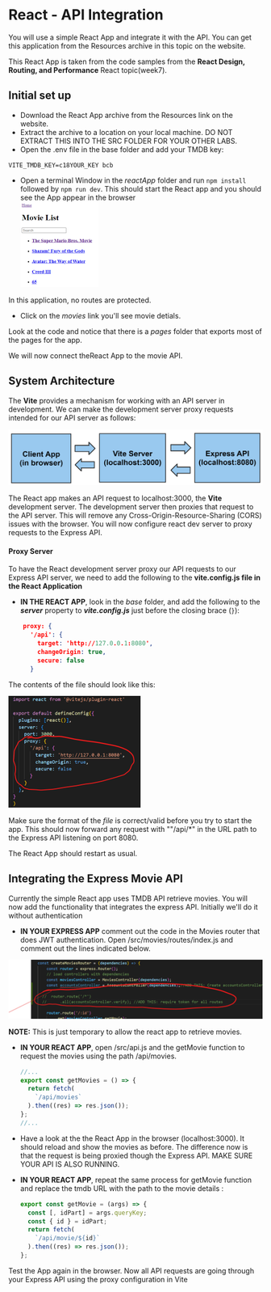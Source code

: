 # React - API Integration

You will use a simple React App and integrate it with the API. You can get this application from the Resources archive in this topic on the website.

This React App is taken from the code samples from the  **React Design, Routing, and Performance** React topic(week7). 

## Initial set up

+ Download the React App archive from the Resources link on the website.
+ Extract the archive to a location on your local machine.  DO NOT EXTRACT THIS INTO THE SRC FOLDER FOR YOUR OTHER LABS.
+ Open the .env file in the base folder and add your TMDB key:
~~~
VITE_TMDB_KEY=c18YOUR_KEY bcb
~~~
+ Open a terminal Window in the *reactApp* folder and run ``npm install`` followed by ``npm run dev``. This should start the React app and you should see the App appear in the browser  
  <img src="./img/image-20230419152405509.png" alt="image-20230419152405509" style="zoom:50%;" />

In this application, no routes are protected. 

+ Click on the *movies* link you'll see movie detials. 

Look at the code and notice that there is a *pages* folder  that exports most of the  pages for the app.

We will now connect theReact App to the movie API. 

## System Architecture

The **Vite** provides a mechanism for working with an API server in development. We can make the development server proxy requests intended for our API server as follows:

<img src="./img/2.png" alt="image-20230420093312500" style="zoom:50%;" />

The React app makes an API request to localhost:3000, the **Vite** development server. The development server then proxies that request to the API server. This will remove any Cross-Origin-Resource-Sharing (CORS) issues with the browser.
You will now configure react dev server to proxy requests to the Express API.

#### Proxy Server
To have the React development server proxy our API requests to our Express API server, we need to add the following to the **vite.config.js file in the React Application**

+ **IN THE REACT APP**, look in the *base* folder,  and add the following to the ***server*** property to ***vite.config.js***  just before the closing brace (``}``): 

```json
    proxy: {
      '/api': {
        target: 'http://127.0.0.1:8080',
        changeOrigin: true,
        secure: false
      }
```

The contents of the file should look like this:

<img src="./img/image-20230419160725498.png" alt="image-20230419160725498" style="zoom:50%;" />

Make sure the format of the *file* is correct/valid before you try to start the app. This should now forward any request with ""/api/*" in the URL path to the Express API listening on port 8080.

The React App should restart as usual. 

## Integrating the Express Movie API

Currently the simple React app uses TMDB API retrieve movies. You will now add the functionality that integrates the express API.  Initially we'll do it without authentication

+ **IN YOUR EXPRESS APP** comment out the code in the Movies router that does JWT authentication. Open /src/movies/routes/index.js and comment out the lines indicated below. 

 <img src="./img/image-20230419155745998.png" alt="image-20230419155745998" style="zoom:50%;" />

**NOTE:** This is just temporary to allow the react app to retrieve movies.

+ **IN YOUR REACT APP**, open /src/api.js and the getMovie function to request the movies using the path /api/movies. 

  ~~~javascript
  //...
  export const getMovies = () => {
    return fetch(
      `/api/movies`
    ).then((res) => res.json());
  };
  //...
  ~~~



+ Have a look at the the React App in the browser (localhost:3000). It should reload and show the movies as before. The difference now is that the request is being proxied though the Express API. MAKE SURE YOUR API IS ALSO RUNNING.

+ **IN YOUR REACT APP**, repeat the same process for getMovie function and replace the tmdb URL with the path to the movie details :

  ~~~javascript
  export const getMovie = (args) => {
    const [, idPart] = args.queryKey;
    const { id } = idPart;
    return fetch(
      `/api/movie/${id}`
    ).then((res) => res.json());
  };
  ~~~



Test the App again in the browser. Now all API requests are going through your Express API using the proxy configuration in Vite 